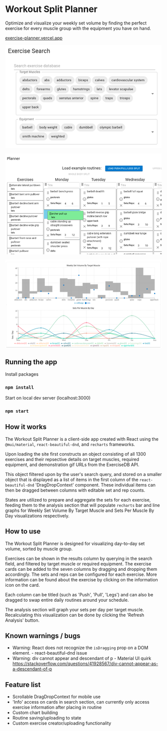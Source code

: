 # Workout Split Planner
Optimize and visualize your weekly set volume by finding the perfect exercise for every muscle group with the equipment you have on hand.

[exercise-planner.vercel.app](https://exercise-planner.vercel.app)

![](src/misc/Demo3.png)

![](src/misc/Demo1.png)

![](src/misc/Demo2.png)

## Running the app

Install packages
### `npm install`

Start on local dev server (localhost:3000)
### `npm start`

## How it works

The Workout Split Planner is a client-side app created with React using the `@mui/material`, `react-beautiful-dnd`, and `recharts` frameworks.

Upon loading the site first constructs an object consisting of all 1300 exercises and their repsective details on target muscles, required equipment, and demonstration gif URLs from the ExerciseDB API. 

This object filtered upon by the user's search query, and stored on a smaller object that is displayed as a list of items in the first column of the `react-beautiful-dnd` 'DragDropContext' component. These individual items can then be dragged between columns with editable set and rep counts.

States are utilized to prepare and aggregate the sets for each exercise, feeding them to the analysis section that will populate `recharts` bar and line graphs for Weekly Set Volume By Target Muscle and Sets Per Muscle By Day visualizations respectively.

## How to use

The Workout Split Planner is designed for visualizing day-to-day set volume, sorted by muscle group.

Exercises can be shown in the results column by querying in the search field, and filtered by target muscle or required equipment. The exercise cards can be added to the seven columns by dragging and dropping them accordingly. The sets and reps can be configured for each exercise. More information can be found about the exercise by clicking on the information icon on the card.

Each column can be titled (such as 'Push', 'Pull', 'Legs') and can also be dragged to swap entire daily routines around your schedule.

The analysis section will graph your sets per day per target muscle. Recalculating this visualization can be done by clicking the 'Refresh Analysis' button.

## Known warnings / bugs
- Warning: React does not recognize the `isDragging` prop on a DOM element. - react-beautiful-dnd issue
- Warning: div cannot appear and descendant of p - Material UI quirk
https://stackoverflow.com/questions/41928567/div-cannot-appear-as-a-descendant-of-p

## Feature list

- Scrollable DragDropContext for mobile use
- 'Info' access on cards in search section, can currently only access exercise information after placing in routine
- Custom chart building
- Routine saving/uploading to state
- Custom exercise creator/uploading functionality
